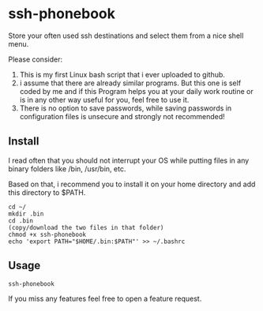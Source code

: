 # ssh-phonebook
Store your often used ssh destinations and select them from a nice shell menu.

Please consider:
1. This is my first Linux bash script that i ever uploaded to github. 
2. i assume that there are already similar programs. But this one is self coded by me and if this Program helps you at your daily work routine or is in any other way useful for you, feel free to use it.
3. There is no option to save passwords, while saving passwords in configuration files is unsecure and strongly not recommended!
 
 
## Install
I read often that you should not interrupt your OS while putting files in any binary folders like /bin, /usr/bin, etc.
 
Based on that, i recommend you to install it on your home directory and add this directory to $PATH.
```
cd ~/
mkdir .bin 
cd .bin
(copy/download the two files in that folder)
chmod +x ssh-phonebook
echo 'export PATH="$HOME/.bin:$PATH"' >> ~/.bashrc 
```
 
## Usage
```
ssh-phonebook
```


If you miss any features feel free to open a feature request.
